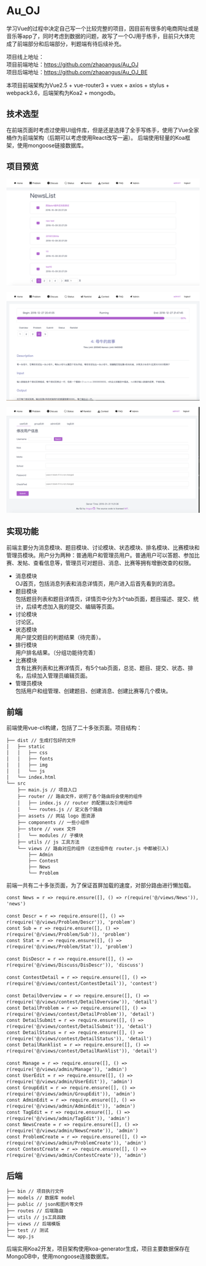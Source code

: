 # Au_OJ
学习Vue的过程中决定自己写一个比较完整的项目，因目前有很多的电商网址或是音乐等app了，同时考虑到数据的问题，故写了一个OJ用于练手，目前只大体完成了前端部分和后端部分，判题端有待后续补充。

项目线上地址：<br>
项目前端地址：https://github.com/zhaoangus/Au_OJ<br>
项目后端地址：https://github.com/zhaoangus/Au_OJ_BE

本项目前端架构为Vue2.5 + vue-router3 + vuex + axios + stylus + webpack3.6，后端架构为Koa2 + mongodb。

## 技术选型
在前端页面时考虑过使用UI组件库，但是还是选择了全手写练手，使用了Vue全家桶作为前端架构（后期可以考虑使用React改写一遍）。
后端使用轻量的Koa框架，使用mongoose链接数据库。

## 项目预览
![图片1](https://github.com/zhaoangus/Au_OJ/blob/master/static/img/1.png)  

![图片2](https://github.com/zhaoangus/Au_OJ/blob/master/static/img/2.png)  

![图片3](https://github.com/zhaoangus/Au_OJ/blob/master/static/img/3.png)  

## 实现功能
前端主要分为消息模块、题目模块、讨论模块、状态模块、排名模块、比赛模块和管理员模块。用户分为两种：普通用户和管理员用户。普通用户可以答题、参加比赛、发帖、查看信息等，管理员可对题目、消息、比赛等拥有增删改查的权限。

+ 消息模块<br>
OJ首页，包括消息列表和消息详情页，用户进入后首先看到的消息。
+ 题目模块<br>
包括题目列表和题目详情页，详情页中分为3个tab页面，题目描述、提交、统计，后续考虑加入我的提交、编辑等页面。
+ 讨论模块<br>
讨论区。
+ 状态模块<br>
用户提交题目的判题结果（待完善）。
+ 排行模块<br>
用户排名结果。（分组功能待完善）
+ 比赛模块<br>
含有比赛列表和比赛详情页，有5个tab页面，总览、题目、提交、状态、排名，后续加入管理员编辑页面。
+ 管理员模块<br>
包括用户和组管理、创建题目、创建消息、创建比赛等几个模块。

## 前端
前端使用vue-cli构建，包括了二十多张页面。项目结构：

```
├── dist // 生成打包好的文件
│   ├── static
│   │   ├── css
│   │   ├── fonts
│   │   ├── img
│   │   └── js  
│   └── index.html
└── src
    ├── main.js // 项目入口
    ├── router // 路由文件，说明了各个路由将会使用的组件
    │   ├── index.js // router 的配置以及引用组件
    │   └── routes.js // 定义各个路由
    ├── assets // 网站 logo 图资源
    ├── components // 一些小组件
    ├── store // vuex 文件
    │   └── modules // 子模块
    ├── utils // js 工具方法
    └── views // 路由对应的组件 (这些组件在 router.js 中都被引入)
        ├── Admin
        ├── Contest
        ├── News
        └── Problem
```
前端一共有二十多张页面，为了保证首屏加载的速度，对部分路由进行懒加载。

```
const News = r => require.ensure([], () => r(require('@/views/News')), 'news')

const Descr = r => require.ensure([], () => r(require('@/views/Problem/Descr')), 'problem')
const Sub = r => require.ensure([], () => r(require('@/views/Problem/Sub')), 'problem')
const Stat = r => require.ensure([], () => r(require('@/views/Problem/Stat')), 'problem')

const DisDescr = r => require.ensure([], () => r(require('@/views/Discuss/DisDescr')), 'discuss')

const ContestDetail = r => require.ensure([], () => r(require('@/views/contest/ContestDetail')), 'contest')

const DetailOverview = r => require.ensure([], () => r(require('@/views/contest/DetailOverview')), 'detail')
const DetailProblem = r => require.ensure([], () => r(require('@/views/contest/DetailProblem')), 'detail')
const DetailSubmit = r => require.ensure([], () => r(require('@/views/contest/DetailSubmit')), 'detail')
const DetailStatus = r => require.ensure([], () => r(require('@/views/contest/DetailStatus')), 'detail')
const DetailRanklist = r => require.ensure([], () => r(require('@/views/contest/DetailRanklist')), 'detail')

const Manage = r => require.ensure([], () => r(require('@/views/admin/Manage')), 'admin')
const UserEdit = r => require.ensure([], () => r(require('@/views/admin/UserEdit')), 'admin')
const GroupEdit = r => require.ensure([], () => r(require('@/views/admin/GroupEdit')), 'admin')
const AdminEdit = r => require.ensure([], () => r(require('@/views/admin/AdminEdit')), 'admin')
const TagEdit = r => require.ensure([], () => r(require('@/views/admin/TagEdit')), 'admin')
const NewsCreate = r => require.ensure([], () => r(require('@/views/admin/NewsCreate')), 'admin')
const ProblemCreate = r => require.ensure([], () => r(require('@/views/admin/ProblemCreate')), 'admin')
const ContestCreate = r => require.ensure([], () => r(require('@/views/admin/ContestCreate')), 'admin')
```

## 后端

```
├── bin // 项目执行文件
├── models // 数据库 model
├── public // json和图片等文件
├── routes // 后端路由
├── utils // js工具函数
├── views // 后端模版
├── test // 测试
└── app.js
```

后端实用Koa2开发，项目架构使用koa-generator生成，项目主要数据保存在MongoDB中，使用mongoose连接数据库。